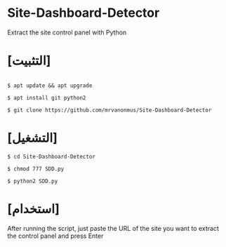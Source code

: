 # Site-Dashboard-Detector
Extract the site control panel with Python 

# [التثبيت] 
```

$ apt update && apt upgrade

$ apt install git python2

$ git clone https://github.com/mrvanonmus/Site-Dashboard-Detector
```
# [التشغيل] 
```
$ cd Site-Dashboard-Detector

$ chmod 777 SDD.py

$ python2 SDD.py
```
# [استخدام]
After running the script, just paste the URL of the site you want to extract the control panel and press Enter
